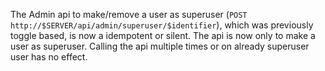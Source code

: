 The Admin api to make/remove a user as superuser (`POST http://$SERVER/api/admin/superuser/$identifier`), which was previously toggle based, is now a idempotent or silent.
The api is now only to make a user as superuser.
Calling the api multiple times or on already superuser user has no effect.